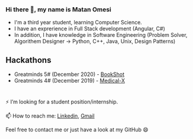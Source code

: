### Hi there 👋, my name is Matan Omesi
- I'm a third year student, learning Computer Science.
- I have an exprerience in Full Stack development (Angular, C#)
- In addition, I have knowledge in Software Engineering (Problem Solver, Algorithem Designer -> Python, C++, Java, Unix, Design Patterns)

## Hackathons
- Greatminds 5# (December 2020) - [BookShot](https://github.com/nbarkoch/BookShot_alpha)
- Greatminds 4# (December 2019) - [Medical-X](https://github.com/matan1346/Medical-X)

#
⚡ I’m looking for a student position/internship.

📫 How to reach me: [Linkedin](https://www.linkedin.com/in/matan-omesi/), [Gmail](mailto:matan.omesi@gmail.com)


Feel free to contact me or just have a look at my GitHub 😄

<!--
**matan1346/matan1346** is a ✨ _special_ ✨ repository because its `README.md` (this file) appears on your GitHub profile.

Here are some ideas to get you started:

- 🔭 I’m currently working on ...
- 🌱 I’m currently learning ...
- 👯 I’m looking to collaborate on ...
- 🤔 I’m looking for help with ...
- 💬 Ask me about ...
- 📫 How to reach me: ...
- 😄 Pronouns: ...
- ⚡ Fun fact: ...
-->
